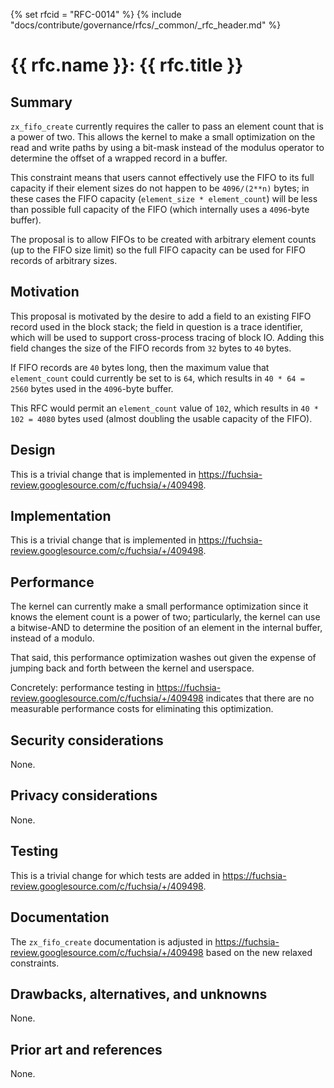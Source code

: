 {% set rfcid = "RFC-0014" %}
{% include "docs/contribute/governance/rfcs/_common/_rfc_header.md" %}
# {{ rfc.name }}: {{ rfc.title }}
<!-- SET the `rfcid` VAR ABOVE. DO NOT EDIT ANYTHING ELSE ABOVE THIS LINE. -->

## Summary

`zx_fifo_create` currently requires the caller to pass an element count that is a power of two.
This allows the kernel to make a small optimization on the read and write paths by using a
bit-mask instead of the modulus operator to determine the offset of a wrapped record in a buffer.

This constraint means that users cannot effectively use the FIFO to its full capacity if their
element sizes do not happen to be `4096/(2**n)` bytes; in these cases the FIFO capacity
(`element_size * element_count`) will be less than possible full capacity of the FIFO (which
internally uses a `4096`-byte buffer).

The proposal is to allow FIFOs to be created with arbitrary element counts (up to the FIFO size
limit) so the full FIFO capacity can be used for FIFO records of arbitrary sizes.

## Motivation

This proposal is motivated by the desire to add a field to an existing FIFO record used in the
block stack; the field in question is a trace identifier, which will be used to support
cross-process tracing of block IO. Adding this field changes the size of the FIFO records from
`32` bytes to `40` bytes.

If FIFO records are `40` bytes long, then the maximum value that `element_count` could currently
be set to is `64`, which results in `40 * 64 = 2560` bytes used in the `4096`-byte buffer.

This RFC would permit an `element_count` value of `102`, which results in `40 * 102 = 4080` bytes
used (almost doubling the usable capacity of the FIFO).

## Design

This is a trivial change that is implemented in
<https://fuchsia-review.googlesource.com/c/fuchsia/+/409498>.

## Implementation

This is a trivial change that is implemented in
<https://fuchsia-review.googlesource.com/c/fuchsia/+/409498>.

## Performance

The kernel can currently make a small performance optimization since it knows the element count
is a power of two; particularly, the kernel can use a bitwise-AND to determine the position of an
element in the internal buffer, instead of a modulo.

That said, this performance optimization washes out given the expense of jumping back and forth
between the kernel and userspace.

Concretely: performance testing in <https://fuchsia-review.googlesource.com/c/fuchsia/+/409498>
indicates that there are no measurable performance costs for eliminating this optimization.

## Security considerations

None.

## Privacy considerations

None.

## Testing

This is a trivial change for which tests are added in
<https://fuchsia-review.googlesource.com/c/fuchsia/+/409498>.

## Documentation

The `zx_fifo_create` documentation is adjusted in
https://fuchsia-review.googlesource.com/c/fuchsia/+/409498 based on the new relaxed constraints.

## Drawbacks, alternatives, and unknowns

None.

## Prior art and references

None.
